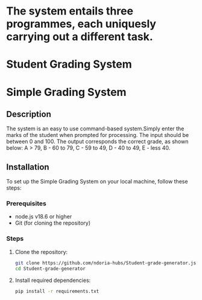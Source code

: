 # The system entails three programmes, each uniquesly carrying out a different task. 


# Student Grading System

# Simple Grading System

## Description
The system is an easy to use command-based system.Simply enter the marks of the student when prompted for processing.
 The input should be between 0 and 100. The output corresponds the correct grade, as shown below: 
         A > 79, B - 60 to 79, C -  59 to 49, D - 40 to 49, E - less 40.

## Installation
To set up the Simple Grading System on your local machine, follow these steps:

### Prerequisites
- node.js v18.6 or higher
- Git (for cloning the repository)

### Steps
1. Clone the repository:
   ```bash
   git clone https://github.com/ndoria-hubs/Student-grade-generator.js.git
   cd Student-grade-generator

2. Install required dependencies:
   ````bash
   pip install -r requirements.txt
